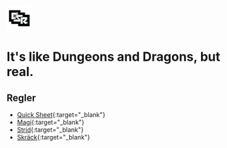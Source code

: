 ![GitHub Logo](/images/osr-logo.png) 

# It's like Dungeons and Dragons, but real.

## Regler
* [Quick Sheet](/pdfs/fantasy-regler.pdf){:target="_blank"}
* [Magi](/rules/rules-magic-index.md){:target="_blank"}
* [Strid](/rules/rules-combat-index.md){:target="_blank"}
* [Skräck](/rules/rules-fear.md){:target="_blank"}
